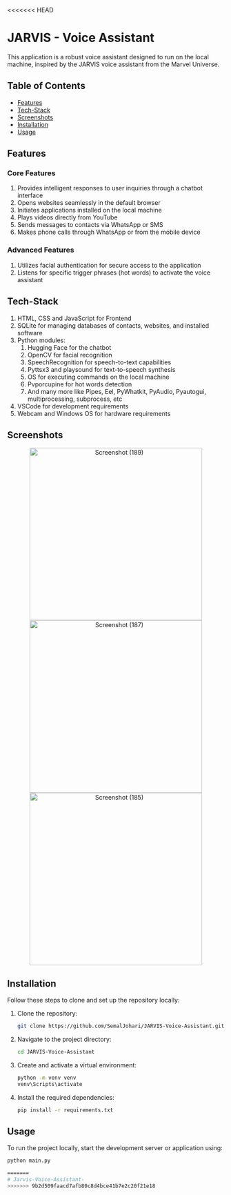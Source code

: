 <<<<<<< HEAD
# JARVIS - Voice Assistant

This application is a robust voice assistant designed to run on the local machine, inspired by the JARVIS voice assistant from the Marvel Universe.

## Table of Contents

- [Features](#Features)
- [Tech-Stack](#Tech-Stack)
- [Screenshots](#Screenshots)
- [Installation](#Installation)
- [Usage](#Usage)

## Features

### Core Features
1. Provides intelligent responses to user inquiries through a chatbot interface
2. Opens websites seamlessly in the default browser
3. Initiates applications installed on the local machine
4. Plays videos directly from YouTube
5. Sends messages to contacts via WhatsApp or SMS
6. Makes phone calls through WhatsApp or from the mobile device

### Advanced Features
1. Utilizes facial authentication for secure access to the application
2. Listens for specific trigger phrases (hot words) to activate the voice assistant

## Tech-Stack
1. HTML, CSS and JavaScript for Frontend
2. SQLite for managing databases of contacts, websites, and installed software
3. Python modules:
   1. Hugging Face for the chatbot
   2. OpenCV for facial recognition
   3. SpeechRecognition for speech-to-text capabilities
   4. Pyttsx3 and playsound for text-to-speech synthesis
   5. OS for executing commands on the local machine
   6. Pvporcupine for hot words detection
   7. And many more like Pipes, Eel, PyWhatkit, PyAudio, Pyautogui, multiprocessing, subprocess, etc
4. VSCode for development requirements
5. Webcam and Windows OS for hardware requirements

## Screenshots

<p align="center">
  <img src="https://github.com/user-attachments/assets/eaddc716-9c72-412d-ba1a-553be4f4fe15" alt="Screenshot (189)" width="400"/>
   <img src="https://github.com/user-attachments/assets/c5128626-fe82-4495-a321-41ea0cabdf21" alt="Screenshot (187)" width="400"/>
   <img src="https://github.com/user-attachments/assets/3f66dbd3-d417-467b-b41f-66deb6e42bd0" alt="Screenshot (185)" width="400"/>
</p>

## Installation

Follow these steps to clone and set up the repository locally:

1. Clone the repository:
   ```bash
   git clone https://github.com/SemalJohari/JARVIS-Voice-Assistant.git

2. Navigate to the project directory:
   ```bash
   cd JARVIS-Voice-Assistant

3. Create and activate a virtual environment:
   ```bash
   python -m venv venv
   venv\Scripts\activate

4. Install the required dependencies:
   ```bash
   pip install -r requirements.txt

## Usage

To run the project locally, start the development server or application using:
```bash
python main.py

=======
# Jarvis-Voice-Assistant-
>>>>>>> 9b2d509faacd7afb80c8d4bce41b7e2c20f21e18
